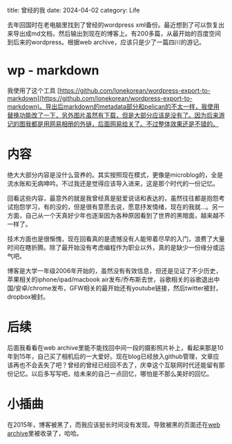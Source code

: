 title: 曾经的我
date: 2024-04-02
category: Life


去年回国时在老电脑里找到了曾经的wordpress xml备份。最近想到了可以恢复出来导出成md文档，然后输出到现在的博客上。有200多篇，从最开始的百度空间到后来的wordpress。根据web archive，应该只是少了一篇四川的游记。

# wp - markdown
我使用了这个工具 [https://github.com/lonekorean/wordpress-export-to-markdown](https://github.com/lonekorean/wordpress-export-to-markdown)。导出后markdown的metadata部分和pelican的不太一样，我使用替换功能改了一下，另外图片虽然有下载，但是大部分应该是没有了。因为后来游记的图我都是用网易相册的外链，后面网易给关了。不过整体效果还是不错的。

# 内容
绝大大部分内容是没什么营养的。其实按照现在模式，更像是microblog的，全是流水账和无病呻吟。不过我还是觉得应该导入进来，这是那个时代的一份记忆。

回看这些内容，最意外的就是我曾经真是挺爱说话和表达的，虽然往往都是抱怨考试抱怨学习，有的没的，但是很有意愿去说，愿意抒发情绪，现在的我就...。另一方面，自己从一个天真好少年也逐渐因为各种原因看到了世界的黑暗面，越来越不一样了。

技术方面也是很惭愧，现在回看真的是遗憾没有人能带着尽早的入门，浪费了大量时间在瞎折腾。除了最开始没有考虑编程作为职业以外，真的是缺少一份缘分或运气吧。

博客是大学一年级2006年开始的，虽然没有有效信息，但还是见证了不少历史，苹果相关的iphone/ipad/macbook air发布/乔布斯去世，谷歌相关的谷歌退出中国/安卓/chrome发布，GFW相关的最开始还有youtube链接，然后twitter被封，dropbox被封。

# 后续
后面我看看在web archive里能不能找回中间一段的摄影照片补上，看起来那是10年到15年，自己买了相机后的一大爱好。现在blog已经放入github管理，文章应该再也不会丢失了吧？曾经的曾经已经回不去了，庆幸这个互联网时代还能留有那份记忆。以后多写写吧，给未来的自己一点回忆，哪怕是不那么美好的回忆。

# 小插曲
在2015年，博客被黑了，而我应该挺长时间没有发现。导致被黑的页面还在[web archive](https://web.archive.org/web/20170607165234/http://bobobo80.com/)里被收录了，哈哈。